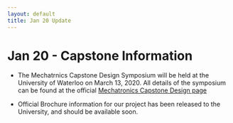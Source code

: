 ```yaml
---
layout: default
title: Jan 20 Update
---
```

# Jan 20 - Capstone Information

- The Mechatrnics Capstone Design Symposium will be held at the University of Waterloo on March 13, 2020. All details of the symposium can be found at the official [Mechatronics Capstone Design page](https://uwaterloo.ca/capstone-design/events/mechatronics-engineering-capstone-design-symposium-2)

- Official Brochure information for our project has been released to the University, and should be available soon.
